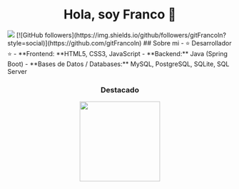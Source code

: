 <div align="center">
<h1 align="center">Hola, soy Franco 👋</h1>
</div>
<img src="https://pixabay.com/es/videos/teclado-las-manos-escribiendo-1046/">
[![GitHub followers](https://img.shields.io/github/followers/gitFrancoln?style=social)](https://github.com/gitFrancoln)
## Sobre mi
- ⭐ Desarrollador ⭐
- **Frontend: **HTML5, CSS3, JavaScript
- **Backend:** Java (Spring Boot)
- **Bases de Datos / Databases:** MySQL, PostgreSQL, SQLite, SQL Server
<td width="50%">
<h3 align="center">Destacado</h3>
<div align="center">
<a href=https://github.com/gitFrancoln/Repo-Java target="_blank">
  <img height="180em" src="https://github-readme-stats-eight-theta.vercel.app/api/top-langs/?username=ArisGuimera&layout=compact&langs_count=8&theme=algolia"/>
